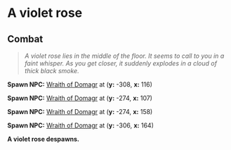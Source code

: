 # A violet rose


## Combat

>*A violet rose lies in the middle of the floor.  It seems to call to you in a faint whisper.  As you get closer, it suddenly explodes in a cloud of thick black smoke.*

**Spawn NPC:**  [Wraith of Domagr](/npc/201517) at (**y:** -308, **x:** 116)

**Spawn NPC:**  [Wraith of Domagr](/npc/201517) at (**y:** -274, **x:** 107)

**Spawn NPC:**  [Wraith of Domagr](/npc/201517) at (**y:** -274, **x:** 158)

**Spawn NPC:**  [Wraith of Domagr](/npc/201517) at (**y:** -306, **x:** 164)

**A violet rose despawns.**